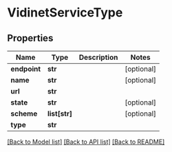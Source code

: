 # VidinetServiceType

## Properties
Name | Type | Description | Notes
------------ | ------------- | ------------- | -------------
**endpoint** | **str** |  | [optional] 
**name** | **str** |  | [optional] 
**url** | **str** |  | 
**state** | **str** |  | [optional] 
**scheme** | **list[str]** |  | [optional] 
**type** | **str** |  | 

[[Back to Model list]](../README.md#documentation-for-models) [[Back to API list]](../README.md#documentation-for-api-endpoints) [[Back to README]](../README.md)



